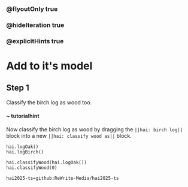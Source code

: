 ### @flyoutOnly true
### @hideIteration true
### @explicitHints true

# Add to it's model

## Step 1
Classify the birch log as wood too.

#### ~ tutorialhint 
Now classify the birch log as wood by dragging the ``||hai: birch log||`` block into a new ``||hai: classify wood as||`` block.
```ghost
hai.logOak()
hai.logBirch()
```
```template
hai.classifyWood(hai.logOak())
hai.classifyWood(0)
```
```package
hai2025-ts=github:ReWrite-Media/hai2025-ts
```
